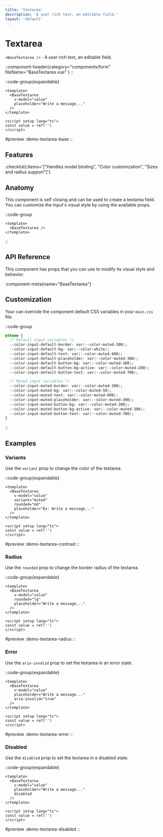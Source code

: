 ```yaml
---
title: 'Textarea'
description: 'A user rich text, an editable field.'
layout: 'default'
---
```


# Textarea

`<BaseTextarea />` · A user rich text, an editable field.

::component-header{category="components/form" fileName="BaseTextarea.vue" }
::

::code-group{expandable}

```vue [DemoTextareaBase.vue]
<template>
  <BaseTextarea
    v-model="value"
    placeholder="Write a message..."
  />
</template>

<script setup lang="ts">
const value = ref('')
</script>
```

#preview
:demo-textarea-base
::

## Features

:checklist{:items='["Handles model binding", "Color customization", "Sizes and radius support"]'}

## Anatomy
This component is self closing and can be used to create a textarea field. You can customize the input's visual style by using the available props.

::code-group

```vue [BaseTextarea]
<template>
  <BaseTextarea />
</template>
```

::

## API Reference

This component has props that you can use to modify its visual style and behavior.

:component-meta{name="BaseTextarea"}

## Customization

Your can override the component default CSS variables in your `main.css` file.

::code-group

```css [main.css]
@theme {
  /* Default input variables */
  --color-input-default-border: var(--color-muted-300);
  --color-input-default-bg: var(--color-white);
  --color-input-default-text: var(--color-muted-600);
  --color-input-default-placeholder: var(--color-muted-300);
  --color-input-default-button-bg: var(--color-muted-100);
  --color-input-default-button-bg-active: var(--color-muted-200);
  --color-input-default-button-text: var(--color-muted-700);

  /* Muted input variables */
  --color-input-muted-border: var(--color-muted-300);
  --color-input-muted-bg: var(--color-muted-50);
  --color-input-muted-text: var(--color-muted-600);
  --color-input-muted-placeholder: var(--color-muted-300);
  --color-input-muted-button-bg: var(--color-muted-200);
  --color-input-muted-button-bg-active: var(--color-muted-300);
  --color-input-muted-button-text: var(--color-muted-700);
}
```

::

## Examples

### Variants

Use the `variant` prop to change the color of the textarea.

::code-group{expandable}

```vue [DemoTextareaVariants.vue]
<template>
  <BaseTextarea
    v-model="value"
    variant="muted"
    rounded="md"
    placeholder="Ex: Write a message..."
  />
</template>

<script setup lang="ts">
const value = ref('')
</script>
```

#preview
:demo-textarea-contrast
::

### Radius

Use the `rounded` prop to change the border radius of the textarea.

::code-group{expandable}

```vue [DemoTextareaRadius.vue]
<template>
  <BaseTextarea
    v-model="value"
    rounded="lg"
    placeholder="Write a message..."
  />
</template>

<script setup lang="ts">
const value = ref('')
</script>
```

#preview
:demo-textarea-radius
::

### Error

Use the `aria-invalid` prop to set the textarea in an error state.

::code-group{expandable}

```vue [DemoTextareaError.vue]
<template>
  <BaseTextarea
    v-model="value"
    placeholder="Write a message..."
    aria-invalid="true"
  />
</template>

<script setup lang="ts">
const value = ref('')
</script>
```

#preview
:demo-textarea-error
::

### Disabled

Use the `disabled` prop to set the textarea in a disabled state.

::code-group{expandable}

```vue [DemoTextareaDisabled.vue]
<template>
  <BaseTextarea
    v-model="value"
    placeholder="Write a message..."
    disabled
  />
</template>

<script setup lang="ts">
const value = ref('')
</script>
```

#preview
:demo-textarea-disabled
::
